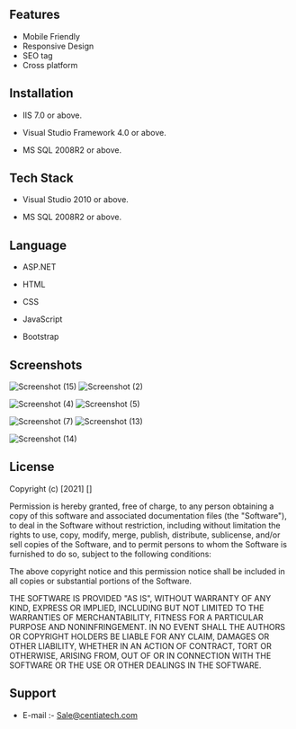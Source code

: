 
## Features

- Mobile Friendly 
- Responsive Design
- SEO tag
- Cross platform



  
## Installation

- IIS 7.0  or above.

- Visual Studio Framework 4.0 or above.

- MS SQL 2008R2 or above.

## Tech Stack

- Visual Studio 2010 or above.

- MS SQL 2008R2 or above.
  
## Language

- ASP.NET
- HTML

- CSS

- JavaScript
- Bootstrap

## Screenshots

 
![Screenshot (15)](https://user-images.githubusercontent.com/92842316/140878339-b565f85b-11ef-4d04-b461-cb61b2dec4d5.png)
![Screenshot (2)](https://user-images.githubusercontent.com/92842316/140878363-cfcbcc2e-0f97-4a59-b5d6-858b56d14db9.png)

![Screenshot (4)](https://user-images.githubusercontent.com/92842316/140878376-0e66e7a4-788a-461e-91dd-f81cb1993c39.png)
![Screenshot (5)](https://user-images.githubusercontent.com/92842316/140878384-56442829-2e5c-4a4f-b6a8-1aab40e6fe6f.png)

![Screenshot (7)](https://user-images.githubusercontent.com/92842316/140878390-510cf28a-efdb-4946-ae0d-4f111e470917.png)
![Screenshot (13)](https://user-images.githubusercontent.com/92842316/140878401-95a27a66-e3e0-406a-96b2-9dce05df9db4.png)

 ![Screenshot (14)](https://user-images.githubusercontent.com/92842316/140878409-1e8fc80e-4268-4f49-b764-8021cb80443d.png)






## License

Copyright (c) [2021] []

Permission is hereby granted, free of charge, to any person obtaining a copy
of this software and associated documentation files (the "Software"), to deal
in the Software without restriction, including without limitation the rights
to use, copy, modify, merge, publish, distribute, sublicense, and/or sell
copies of the Software, and to permit persons to whom the Software is
furnished to do so, subject to the following conditions:

The above copyright notice and this permission notice shall be included in all
copies or substantial portions of the Software.

THE SOFTWARE IS PROVIDED "AS IS", WITHOUT WARRANTY OF ANY KIND, EXPRESS OR
IMPLIED, INCLUDING BUT NOT LIMITED TO THE WARRANTIES OF MERCHANTABILITY,
FITNESS FOR A PARTICULAR PURPOSE AND NONINFRINGEMENT. IN NO EVENT SHALL THE
AUTHORS OR COPYRIGHT HOLDERS BE LIABLE FOR ANY CLAIM, DAMAGES OR OTHER
LIABILITY, WHETHER IN AN ACTION OF CONTRACT, TORT OR OTHERWISE, ARISING FROM,
OUT OF OR IN CONNECTION WITH THE SOFTWARE OR THE USE OR OTHER DEALINGS IN THE
SOFTWARE.

## Support

- E-mail :- Sale@centiatech.com
  
